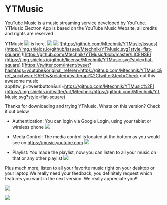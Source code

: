 # YTMusic
YouTube Music is a music streaming service developed by YouTube. YTMusic Electron App is based on the YouTube Music Website, all credits and rights are reserved

YTMusic ![](https://img.shields.io/github/release-pre/mtechnik/ytmusic.svg?style=flat-square) is here.
![](https://img.shields.io/github/languages/top/mtechnik/ytmusic.svg?style=flat-square)   ![](https://img.shields.io/github/repo-size/mtechnik/ytmusic.svg?style=flat-square) ![https://github.com/Mtechnik/YTMusic/issues](https://img.shields.io/github/issues/Mtechnik/YTMusic.svg?style=flat-square) ![https://github.com/Mtechnik/YTMusic/blob/master/LICENSE](https://img.shields.io/github/license/Mtechnik/YTMusic.svg?style=flat-square) ![https://twitter.com/intent/tweet?hashtags=youtube&original_referer=https://github.com/Mtechnik/YTMusic&ref_src=twsrc%5Etfw&related=twitterapi%2Ctwitter&text=Check out this awesome music app&tw_p=tweetbutton&url=https://github.com/Mtechnik/YTMusic%2F](https://img.shields.io/twitter/url/Mtechnik/https://github.com/Mtechnik/YTMusic.svg?style=flat-square)

Thanks for downloading and trying YTMusic.
Whats on this version? Check it out below
*  Authentication: You can login via Google Login, using your tablet or wireless phone
                  ![](https://www.mediafire.com/convkey/4d54/twvbzdbe76ad4urzg.jpg?size_id=4)

*  Media Control: The media control is located at the bottom as you would see on https://music.youtube.com 
![](https://www.mediafire.com/convkey/a1c2/di2l6i11qp7f6hmzg.jpg?size_id=5)

* Playlist: You made the playlist, now you can listen to all your music on that or any other playlist
![](http://www.mediafire.com/convkey/3356/fg756f9a8dhu9oizg.jpg?size_id=4)

Plus much more, listen to all your favorite music right on your desktop or your laptop
We really need your feedback, you definitely request which features you want in the next version. We really appreciate  you!!!

![](https://img.shields.io/github/search/Mtechnik/YTMusic/music.svg?style=flat-square)


![](https://img.shields.io/twitter/url/Mtechnik/https://github.com/Mtechnik/YTMusic.svg?logo=twitter&style=flat-square)
